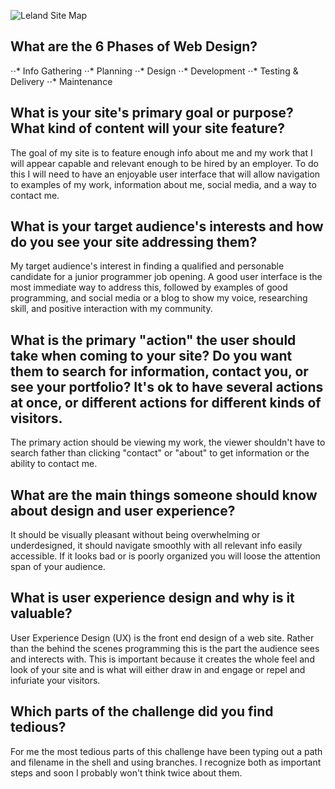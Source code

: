 ![Leland Site Map](/Users/LiziCloud/DevBootcamp/phase-0/week-2/imgs/SiteMap.png)

## What are the 6 Phases of Web Design?

⋅⋅* Info Gathering
⋅⋅* Planning
⋅⋅* Design
⋅⋅* Development
⋅⋅* Testing & Delivery
⋅⋅* Maintenance

## What is your site's primary goal or purpose? What kind of content will your site feature?

The goal of my site is to feature enough info about me and my work that I will appear capable and relevant enough to be hired by an employer. To do this I will need to have an enjoyable user interface that will allow navigation to examples of my work, information about me, social media, and a way to contact me.

## What is your target audience's interests and how do you see your site addressing them?

My target audience's interest in finding a qualified and personable candidate for a junior programmer job opening. A good user interface is the most immediate way to address this, followed by examples of good programming, and social media or a blog to show my voice, researching skill, and positive interaction with my community.

## What is the primary "action" the user should take when coming to your site? Do you want them to search for information, contact you, or see your portfolio? It's ok to have several actions at once, or different actions for different kinds of visitors.

The primary action should be viewing my work, the viewer shouldn't have to search father than clicking "contact" or "about" to get information or the ability to contact me.

## What are the main things someone should know about design and user experience?

It should be visually pleasant without being overwhelming or underdesigned, it should navigate smoothly with all relevant info easily accessible. If it looks bad or is poorly organized you will loose the attention span of your audience.

## What is user experience design and why is it valuable?

User Experience Design (UX) is the front end design of a web site. Rather than the behind the scenes programming this is the part the audience sees and interects with. This is important because it creates the whole feel and look of your site and is what will either draw in and engage or repel and infuriate your visitors.

## Which parts of the challenge did you find tedious?

For me the most tedious parts of this challenge have been typing out a path and filename in the shell and using branches. I recognize both as important steps and soon I probably won't think twice about them.

